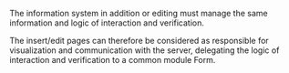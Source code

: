 The information system in addition or editing must manage the same information and logic of interaction and verification.

The insert/edit pages can therefore be considered as responsible for visualization and communication with the server, delegating the logic of interaction and verification to a common module Form.